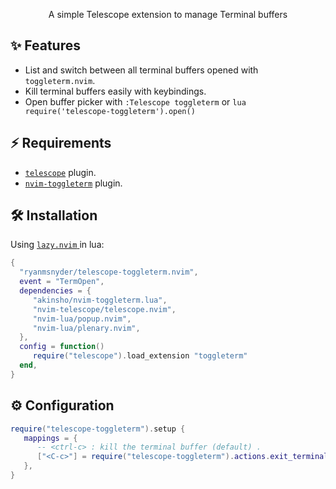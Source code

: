 <p align="center">
A simple Telescope extension to manage Terminal buffers
</p>

## ✨ Features

- List and switch between all terminal buffers opened with `toggleterm.nvim`.
- Kill terminal buffers easily with keybindings.
- Open buffer picker with `:Telescope toggleterm`
or `lua require('telescope-toggleterm').open()`

## ⚡ Requirements

- [`telescope`](https://github.com/nvim-telescope/telescope.nvim) plugin.
- [`nvim-toggleterm`](https://github.com/akinsho/nvim-toggleterm.lua) plugin.

## 🛠️ Installation
Using [ `lazy.nvim` ](https://github.com/folke/lazy.nvim) in lua:
```lua
{
  "ryanmsnyder/telescope-toggleterm.nvim",
  event = "TermOpen",
  dependencies = {
     "akinsho/nvim-toggleterm.lua",
     "nvim-telescope/telescope.nvim",
     "nvim-lua/popup.nvim",
     "nvim-lua/plenary.nvim",
  },
  config = function()
     require("telescope").load_extension "toggleterm"
  end,
}
```

## ⚙️ Configuration

```lua
require("telescope-toggleterm").setup {
   mappings = {
      -- <ctrl-c> : kill the terminal buffer (default) .
      ["<C-c>"] = require("telescope-toggleterm").actions.exit_terminal,
   },
}
```


